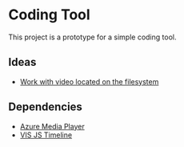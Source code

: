 # Coding Tool

This project is a prototype for a simple coding tool.

## Ideas

* [Work with video located on the filesystem](https://stackoverflow.com/questions/8885701/play-local-hard-drive-video-file-with-html5-video-tag)

## Dependencies

* [Azure Media Player](http://amp.azure.net/libs/amp/latest/docs/index.html)
* [VIS JS Timeline](http://visjs.org/timeline_examples.html)
